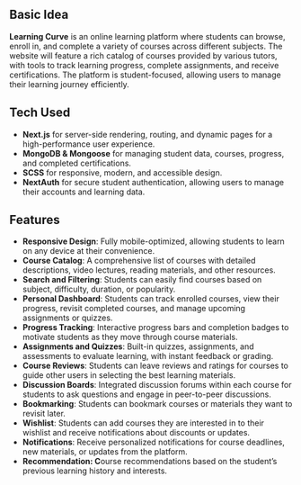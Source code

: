 ## Basic Idea

**Learning Curve** is an online learning platform where students can browse, enroll in, and complete a variety of courses across different subjects. The website will feature a rich catalog of courses provided by various tutors, with tools to track learning progress, complete assignments, and receive certifications. The platform is student-focused, allowing users to manage their learning journey efficiently.

## Tech Used

- **Next.js** for server-side rendering, routing, and dynamic pages for a high-performance user experience.
- **MongoDB & Mongoose** for managing student data, courses, progress, and completed certifications.
- **SCSS** for responsive, modern, and accessible design.
- **NextAuth** for secure student authentication, allowing users to manage their accounts and learning data.

## Features

- **Responsive Design**: Fully mobile-optimized, allowing students to learn on any device at their convenience.
- **Course Catalog**: A comprehensive list of courses with detailed descriptions, video lectures, reading materials, and other resources.
- **Search and Filtering**: Students can easily find courses based on subject, difficulty, duration, or popularity.
- **Personal Dashboard**: Students can track enrolled courses, view their progress, revisit completed courses, and manage upcoming assignments or quizzes.
- **Progress Tracking**: Interactive progress bars and completion badges to motivate students as they move through course materials.
- **Assignments and Quizzes**: Built-in quizzes, assignments, and assessments to evaluate learning, with instant feedback or grading.
- **Course Reviews**: Students can leave reviews and ratings for courses to guide other users in selecting the best learning materials.
- **Discussion Boards**: Integrated discussion forums within each course for students to ask questions and engage in peer-to-peer discussions.
- **Bookmarking**: Students can bookmark courses or materials they want to revisit later.
- **Wishlist**: Students can add courses they are interested in to their wishlist and receive notifications about discounts or updates.
- **Notifications**: Receive personalized notifications for course deadlines, new materials, or updates from the platform.
- **Recommendation: C**ourse recommendations based on the student’s previous learning history and interests.
